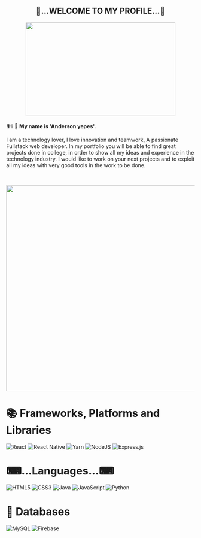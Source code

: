  
  <h2 align=center> 👨...WELCOME TO MY PROFILE...👨</h2>
  <p align=center>
   <img src="https://media.giphy.com/media/sk6yL9EGVeAcE/giphy.gif" width="400" height="250"/>
  </p>
  <h4 aling=center>!Hi 👋 My name is 'Anderson yepes'.</h4>
  <p aling="center">I am a technology lover, I love innovation and teamwork, A passionate Fullstack web developer.
  In my portfolio you will be able to find great projects done in college, in order to show all my ideas and experience in the technology industry. I would like         to work on your next projects and to exploit all my ideas with very good tools in the work to be done. </p>
<br>

<p align=center>
  <img src="https://user-images.githubusercontent.com/89555929/221028355-df668db5-7b77-498c-bf6f-54dbbf5fd76e.jpg" width="850" height="550" />
</p>

# 📚 Frameworks, Platforms and Libraries

![React](https://img.shields.io/badge/react-%2320232a.svg?style=for-the-badge&logo=react&logoColor=%2361DAFB)
![React Native](https://img.shields.io/badge/react_native-%2320232a.svg?style=for-the-badge&logo=react&logoColor=%2361DAFB)
![Yarn](https://img.shields.io/badge/yarn-%232C8EBB.svg?style=for-the-badge&logo=yarn&logoColor=white)
![NodeJS](https://img.shields.io/badge/node.js-6DA55F?style=for-the-badge&logo=node.js&logoColor=white)
![Express.js](https://img.shields.io/badge/express.js-%23404d59.svg?style=for-the-badge&logo=express&logoColor=%2361DAFB)

 <h1 aling="center">⌨...Languages...⌨</h1>
 
  ![HTML5](https://img.shields.io/badge/html5-%23E34F26.svg?style=for-the-badge&logo=html5&logoColor=white)
  ![CSS3](https://img.shields.io/badge/css3-%231572B6.svg?style=for-the-badge&logo=css3&logoColor=white)
  ![Java](https://img.shields.io/badge/java-%23ED8B00.svg?style=for-the-badge&logo=java&logoColor=white)
  ![JavaScript](https://img.shields.io/badge/javascript-%23323330.svg?style=for-the-badge&logo=javascript&logoColor=%23F7DF1E)
  ![Python](https://img.shields.io/badge/python-3670A0?style=for-the-badge&logo=python&logoColor=ffdd54)
  
<h1> 💾 Databases </h1>
  
  ![MySQL](https://img.shields.io/badge/mysql-%2300f.svg?style=for-the-badge&logo=mysql&logoColor=white)
  ![Firebase](https://img.shields.io/badge/Firebase-039BE5?style=for-the-badge&logo=Firebase&logoColor=white)

